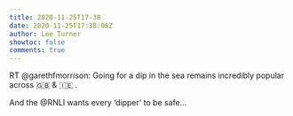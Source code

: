 ```yaml
---
title: 2020-11-25T17-38
date: 2020-11-25T17:38:06Z
author: Lee Turner
showtoc: false
comments: true
---
```


RT @garethfmorrison: Going for a dip in the sea remains incredibly popular across 🇬🇧 &amp; 🇮🇪 . 

And the @RNLI wants every ‘dipper’ to be safe…

